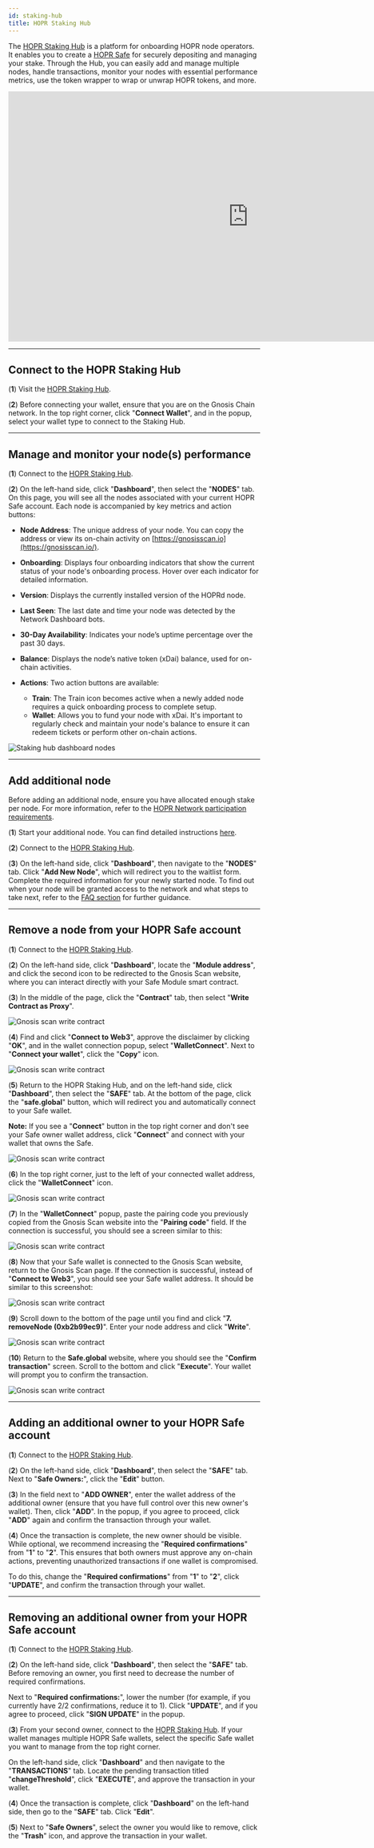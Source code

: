 ```yaml
---
id: staking-hub
title: HOPR Staking Hub
---
```


The [HOPR Staking Hub](https://hub.hoprnet.org) is a platform for onboarding HOPR node operators. It enables you to create a [HOPR Safe](../token/safestaking.md#why-does-hopr-use-safe) for securely depositing and managing your stake. Through the Hub, you can easily add and manage multiple nodes, handle transactions, monitor your nodes with essential performance metrics, use the token wrapper to wrap or unwrap HOPR tokens, and more.

<iframe class="youtube-video" width="960" height="500" src="https://www.youtube.com/embed/-zYltiDFh9I" frameborder="0" allow="rel=0; accelerometer; autoplay; encrypted-media; gyroscope; picture-in-picture; modestbranding; showinfo=0; fullscreen"></iframe>

---

## Connect to the HOPR Staking Hub

(**1**) Visit the [HOPR Staking Hub](https://hub.hoprnet.org).

(**2**) Before connecting your wallet, ensure that you are on the Gnosis Chain network. In the top right corner, click "**Connect Wallet**", and in the popup, select your wallet type to connect to the Staking Hub.

---

## Manage and monitor your node(s) performance

(**1**) Connect to the [HOPR Staking Hub](https://hub.hoprnet.org).

(**2**) On the left-hand side, click "**Dashboard**", then select the "**NODES**" tab. On this page, you will see all the nodes associated with your current HOPR Safe account. Each node is accompanied by key metrics and action buttons:

- **Node Address**: The unique address of your node. You can copy the address or view its on-chain activity on [https://gnosisscan.io](https://gnosisscan.io/).

- **Onboarding**: Displays four onboarding indicators that show the current status of your node's onboarding process. Hover over each indicator for detailed information.

- **Version**: Displays the currently installed version of the HOPRd node.

- **Last Seen**: The last date and time your node was detected by the Network Dashboard bots.

- **30-Day Availability**: Indicates your node’s uptime percentage over the past 30 days.

- **Balance**: Displays the node’s native token (xDai) balance, used for on-chain activities.

- **Actions**: Two action buttons are available:
    
    - **Train**: The Train icon becomes active when a newly added node requires a quick onboarding process to complete setup.
    - **Wallet**: Allows you to fund your node with xDai. It's important to regularly check and maintain your node's balance to ensure it can redeem tickets or perform other on-chain actions.

![Staking hub dashboard nodes](/img/node/staking-hub-dashboard-nodes.png)

---

## Add additional node

Before adding an additional node, ensure you have allocated enough stake per node. For more information, refer to the [HOPR Network participation requirements](./run-a-node-overview.md#requirements-for-participating-in-the-hopr-network).

(**1**) Start your additional node. You can find detailed instructions [here](./multiple-nodes.md).

(**2**) Connect to the [HOPR Staking Hub](https://hub.hoprnet.org).

(**3**) On the left-hand side, click "**Dashboard**", then navigate to the "**NODES**" tab. Click "**Add New Node**", which will redirect you to the waitlist form. Complete the required information for your newly started node. To find out when your node will be granted access to the network and what steps to take next, refer to the [FAQ section](./frequently-asked-questions.md#waitlist-related-faq) for further guidance.

---

## Remove a node from your HOPR Safe account

(**1**) Connect to the [HOPR Staking Hub](https://hub.hoprnet.org).

(**2**) On the left-hand side, click "**Dashboard**", locate the "**Module address**", and click the second icon to be redirected to the Gnosis Scan website, where you can interact directly with your Safe Module smart contract.

(**3**) In the middle of the page, click the "**Contract**" tab, then select "**Write Contract as Proxy**".

![Gnosis scan write contract](/img/node/gnosis-scan-write-contract.png)

(**4**) Find and click "**Connect to Web3**", approve the disclaimer by clicking "**OK**", and in the wallet connection popup, select "**WalletConnect**". Next to "**Connect your wallet**", click the "**Copy**" icon.

![Gnosis scan write contract](/img/node/gnosis-scan-WalletConnect.png)

(**5**) Return to the HOPR Staking Hub, and on the left-hand side, click "**Dashboard**", then select the "**SAFE**" tab. At the bottom of the page, click the "**safe.global**" button, which will redirect you and automatically connect to your Safe wallet.

**Note:** If you see a "**Connect**" button in the top right corner and don't see your Safe owner wallet address, click "**Connect**" and connect with your wallet that owns the Safe.

![Gnosis scan write contract](/img/node/safe-global-connected.png)

(**6**) In the top right corner, just to the left of your connected wallet address, click the "**WalletConnect**" icon.

![Gnosis scan write contract](/img/node/safe-global-walletconnect.png)

(**7**) In the "**WalletConnect**" popup, paste the pairing code you previously copied from the Gnosis Scan website into the "**Pairing code**" field. If the connection is successful, you should see a screen similar to this:

![Gnosis scan write contract](/img/node/safe-global-walletconnect-connected.png)

(**8**) Now that your Safe wallet is connected to the Gnosis Scan website, return to the Gnosis Scan page. If the connection is successful, instead of "**Connect to Web3**", you should see your Safe wallet address. It should be similar to this screenshot:

![Gnosis scan write contract](/img/node/gnosis-scan-safe-connected.png)

(**9**) Scroll down to the bottom of the page until you find and click "**7. removeNode (0xb2b99ec9)**". Enter your node address and click "**Write**".

![Gnosis scan write contract](/img/node/gnosis-scan-safe-connected-remove-node.png)

(**10**) Return to the **Safe.global** website, where you should see the "**Confirm transaction**" screen. Scroll to the bottom and click "**Execute**". Your wallet will prompt you to confirm the transaction.

![Gnosis scan write contract](/img/node/safe-wallet-confirm-tx.png)

---

## Adding an additional owner to your HOPR Safe account

(**1**) Connect to the [HOPR Staking Hub](https://hub.hoprnet.org).

(**2**) On the left-hand side, click "**Dashboard**", then select the "**SAFE**" tab. Next to "**Safe Owners:**", click the "**Edit**" button.

(**3**) In the field next to "**ADD OWNER**", enter the wallet address of the additional owner (ensure that you have full control over this new owner's wallet). Then, click "**ADD**". In the popup, if you agree to proceed, click "**ADD**" again and confirm the transaction through your wallet.

(**4**) Once the transaction is complete, the new owner should be visible. While optional, we recommend increasing the "**Required confirmations**" from "**1**" to "**2**". This ensures that both owners must approve any on-chain actions, preventing unauthorized transactions if one wallet is compromised.

To do this, change the "**Required confirmations**" from "**1**" to "**2**", click "**UPDATE**", and confirm the transaction through your wallet.

---

## Removing an additional owner from your HOPR Safe account

(**1**) Connect to the [HOPR Staking Hub](https://hub.hoprnet.org).

(**2**) On the left-hand side, click "**Dashboard**", then select the "**SAFE**" tab. Before removing an owner, you first need to decrease the number of required confirmations.

Next to "**Required confirmations:**", lower the number (for example, if you currently have 2/2 confirmations, reduce it to 1). Click "**UPDATE**", and if you agree to proceed, click "**SIGN UPDATE**" in the popup.

(**3**) From your second owner, connect to the [HOPR Staking Hub](https://hub.hoprnet.org). If your wallet manages multiple HOPR Safe wallets, select the specific Safe wallet you want to manage from the top right corner.

On the left-hand side, click "**Dashboard**" and then navigate to the "**TRANSACTIONS**" tab. Locate the pending transaction titled "**changeThreshold**", click "**EXECUTE**", and approve the transaction in your wallet.

(**4**) Once the transaction is complete, click "**Dashboard**" on the left-hand side, then go to the "**SAFE**" tab. Click "**Edit**".

(**5**) Next to "**Safe Owners**", select the owner you would like to remove, click the "**Trash**" icon, and approve the transaction in your wallet.